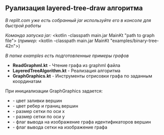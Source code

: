 ## Руализация layered-tree-draw алгоритма

*В replit.com уже есть собранный jar используйте его в консоле для быстрой работы*

*Команда запуска jar:* <kotlin -classpath main.jar MainKt "path to graph file"> (*пример:* <kotlin -classpath main.jar MainKt "examples/binary-tree-42n">)

*В папке examples есть подготовленные примеры графов*

- **ReadGraphml.kt** - Чтение графа из graphml файла
- **LayeredTreeAlgorithm.kt** - Реализация алгоритма
- **GraphGraphics.kt** - Инструменты отрисовки графа по заданным координатам

При инициализации GraphGraphics задается:
- <fillColor> - цвет заливки вершин
- <borderColor> - цвет ребер и границ вершин
- <xPadding> - размер сетки по оси x
- <xPadding> - размер сетки по оси y
- <nodeTitle> - флаг вывода на изображение графа идентификаторов вершин
- <grid> - флаг вывода сетки на изображение графа
